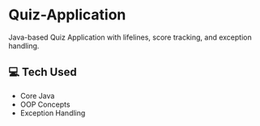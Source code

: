 # Quiz-Application
Java-based Quiz Application with lifelines, score tracking, and exception handling.

## 💻 Tech Used
- Core Java
- OOP Concepts
- Exception Handling
